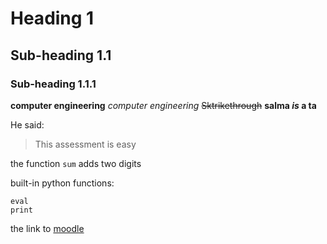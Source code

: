 # Heading 1
## Sub-heading 1.1
### Sub-heading 1.1.1

**computer engineering** 
*computer engineering*
~~Sktrikethrough~~
**salma _is_ a ta**

He said:
> This assessment is easy 

the function `sum` adds two digits

built-in python functions: 
```
eval 
print 
```

the link to [moodle](https://moodle.tkh.edu.eg/mod/attendance/password.php?session=9977)
